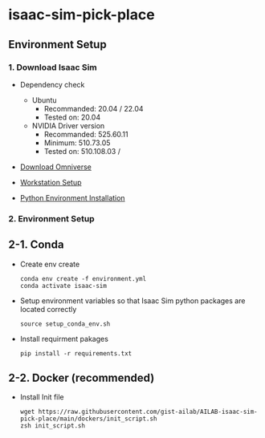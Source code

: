# isaac-sim-pick-place

## Environment Setup

### 1. Download Isaac Sim
 - Dependency check
    - Ubuntu
      - Recommanded: 20.04 / 22.04
      - Tested on: 20.04
    - NVIDIA Driver version
      - Recommanded: 525.60.11
      - Minimum: 510.73.05
      - Tested on: 510.108.03 / 

 - [Download Omniverse](https://developer.nvidia.com/isaac-sim)
 - [Workstation Setup](https://docs.omniverse.nvidia.com/app_isaacsim/app_isaacsim/install_basic.html)
 - [Python Environment Installation](https://docs.omniverse.nvidia.com/app_isaacsim/app_isaacsim/install_python.html#advanced-running-with-anaconda)

### 2. Environment Setup

 ## 2-1. Conda
 - Create env create
    ```
    conda env create -f environment.yml
    conda activate isaac-sim
    ```

 - Setup environment variables so that Isaac Sim python packages are located correctly
    ```
    source setup_conda_env.sh
    ```

 - Install requirment pakages
    ```
    pip install -r requirements.txt
    ```

## 2-2. Docker (recommended)
- Install Init file
  ```
  wget https://raw.githubusercontent.com/gist-ailab/AILAB-isaac-sim-pick-place/main/dockers/init_script.sh
  zsh init_script.sh
  ```
